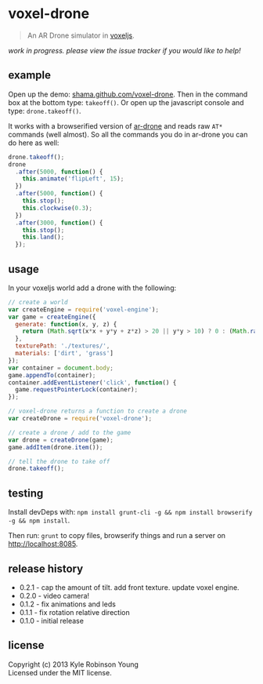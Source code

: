 # voxel-drone

> An AR Drone simulator in [voxeljs](http://voxeljs.com).

_work in progress. please view the issue tracker if you would like to help!_

## example

Open up the demo:
[shama.github.com/voxel-drone](http://shama.github.com/voxel-drone). Then in the
command box at the bottom type: `takeoff()`. Or open up the javascript console
and type: `drone.takeoff()`.

It works with a browserified version of
[ar-drone](https://github.com/felixge/node-ar-drone) and reads raw `AT*`
commands (well almost). So all the commands you do in ar-drone you can do
here as well:

```js
drone.takeoff();
drone
  .after(5000, function() {
    this.animate('flipLeft', 15);
  })
  .after(5000, function() {
    this.stop();
    this.clockwise(0.3);
  })
  .after(3000, function() {
    this.stop();
    this.land();
  });
```

## usage

In your voxeljs world add a drone with the following:

```js
// create a world
var createEngine = require('voxel-engine');
var game = createEngine({
  generate: function(x, y, z) {
    return (Math.sqrt(x*x + y*y + z*z) > 20 || y*y > 10) ? 0 : (Math.random() * 2) + 1;
  },
  texturePath: './textures/',
  materials: ['dirt', 'grass']
});
var container = document.body;
game.appendTo(container);
container.addEventListener('click', function() {
  game.requestPointerLock(container);
});

// voxel-drone returns a function to create a drone
var createDrone = require('voxel-drone');

// create a drone / add to the game
var drone = createDrone(game);
game.addItem(drone.item());

// tell the drone to take off
drone.takeoff();
```

## testing

Install devDeps with:
`npm install grunt-cli -g && npm install browserify -g && npm install`.

Then run: `grunt` to copy files, browserify things and run a server on
[http://localhost:8085](http://localhost:8085).

## release history
* 0.2.1 - cap the amount of tilt. add front texture. update voxel engine.
* 0.2.0 - video camera!
* 0.1.2 - fix animations and leds
* 0.1.1 - fix rotation relative direction
* 0.1.0 - initial release

## license
Copyright (c) 2013 Kyle Robinson Young  
Licensed under the MIT license.
